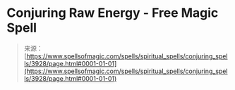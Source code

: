 <!--yml
category: 未分类
date: 2024-06-12 18:37:47
-->

# Conjuring Raw Energy - Free Magic Spell

> 来源：[https://www.spellsofmagic.com/spells/spiritual_spells/conjuring_spells/3928/page.html#0001-01-01](https://www.spellsofmagic.com/spells/spiritual_spells/conjuring_spells/3928/page.html#0001-01-01)